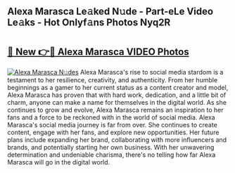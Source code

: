 ## Alexa Marasca Le𝚊ked N𝚞de - Part-eLe Video Le𝚊ks - Hot Onlyf𝚊ns Photos Nyq2R

# <h2><a href="http://ac47425.deff.icu/?id=Alexa+Marasca">🔗 New 👉🔴 Alexa Marasca VIDEO Photos</a></h2>

[![Alexa Marasca N𝚞des](https://i.imgur.com/rIISA9y.gif)](http://ac47425.deff.icu/?id=Alexa+Marasca)
Alexa Marasca's rise to social media stardom is a testament to her resilience, creativity, and authenticity. From her humble beginnings as a gamer to her current status as a content creator and model, Alexa Marasca has proven that with hard work, dedication, and a little bit of charm, anyone can make a name for themselves in the digital world. As she continues to grow and evolve, Alexa Marasca remains an inspiration to her fans and a force to be reckoned with in the world of social media. Alexa Marasca's social media journey is far from over. She continues to create content, engage with her fans, and explore new opportunities. Her future plans include expanding her brand, collaborating with more influencers and brands, and potentially starting her own business. With her unwavering determination and undeniable charisma, there's no telling how far Alexa Marasca will go in the digital world.
